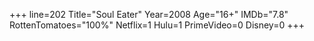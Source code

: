 +++
line=202
Title="Soul Eater"
Year=2008
Age="16+"
IMDb="7.8"
RottenTomatoes="100%"
Netflix=1
Hulu=1
PrimeVideo=0
Disney=0
+++

